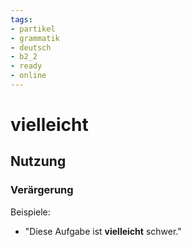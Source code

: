 ```yaml
---
tags:
- partikel
- grammatik
- deutsch
- b2_2
- ready
- online
---
```


# vielleicht

## Nutzung

### Verärgerung  

Beispiele:  

- "Diese Aufgabe ist __vielleicht__ schwer."  
